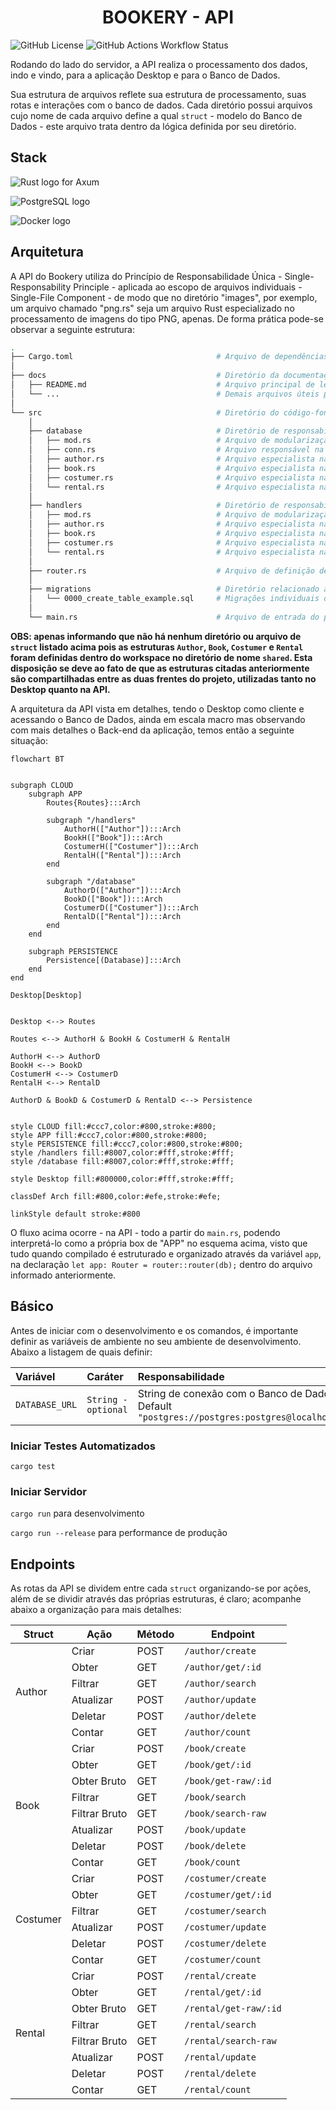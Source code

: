 <h1 align="center">BOOKERY - API</h1>

![GitHub License](https://img.shields.io/github/license/LucasGoncSilva/bookery?labelColor=101010)
![GitHub Actions Workflow Status](https://img.shields.io/github/actions/workflow/status/LucasGoncSilva/bookery/unittest.yml?style=flat&labelColor=%23101010)

Rodando do lado do servidor, a API realiza o processamento dos dados, indo e vindo, para a aplicação Desktop e para o Banco de Dados.

Sua estrutura de arquivos reflete sua estrutura de processamento, suas rotas e interações com o banco de dados. Cada diretório possui arquivos cujo nome de cada arquivo define a qual `struct` - modelo do Banco de Dados - este arquivo trata dentro da lógica definida por seu diretório.

## Stack

![Rust logo for Axum](https://img.shields.io/badge/Axum-ef4900?style=for-the-badge&logo=rust&logoColor=white)

![PostgreSQL logo](https://img.shields.io/badge/PostgreSQL-316192?style=for-the-badge&logo=postgresql&logoColor=white)

![Docker logo](https://img.shields.io/badge/Docker-2CA5E0?style=for-the-badge&logo=docker&logoColor=white)

## Arquitetura

A API do Bookery utiliza do Princípio de Responsabilidade Única - Single-Responsability Principle - aplicada ao escopo de arquivos individuais - Single-File Component - de modo que no diretório "images", por exemplo, um arquivo chamado "png.rs" seja um arquivo Rust especializado no processamento de imagens do tipo PNG, apenas. De forma prática pode-se observar a seguinte estrutura:

```bash
.
├── Cargo.toml                                # Arquivo de dependências do projeto
│
├── docs                                      # Diretório da documentação
│   ├── README.md                             # Arquivo principal de leitura
│   └── ...                                   # Demais arquivos úteis para documentação
│
└── src                                       # Diretório do código-fonte
    │
    ├── database                              # Diretório de responsabilidades do Banco de Dados
    │   ├── mod.rs                            # Arquivo de modularização do diretório
    │   ├── conn.rs                           # Arquivo responsável na conexão com o Banco de Dados
    │   ├── author.rs                         # Arquivo especialista na struct "Author"
    │   ├── book.rs                           # Arquivo especialista na struct "Book"
    │   ├── costumer.rs                       # Arquivo especialista na struct "Costumer"
    │   └── rental.rs                         # Arquivo especialista na struct "Rental"
    │
    ├── handlers                              # Diretório de responsabilidades das funções de processamento
    │   ├── mod.rs                            # Arquivo de modularização do diretório
    │   ├── author.rs                         # Arquivo especialista na struct "Author"
    │   ├── book.rs                           # Arquivo especialista na struct "Book"
    │   ├── costumer.rs                       # Arquivo especialista na struct "Costumer"
    │   └── rental.rs                         # Arquivo especialista na struct "Rental"
    │
    ├── router.rs                             # Arquivo de definição de rotas e métodos
    │
    ├── migrations                            # Diretório relacionado às migrações do Banco de Dados
    │   └── 0000_create_table_example.sql     # Migrações individuais do Banco de Dados em sequência
    │
    └── main.rs                               # Arquivo de entrada do projeto - API
```

**OBS: apenas informando que não há nenhum diretório ou arquivo de `struct` listado acima pois as estruturas `Author`, `Book`, `Costumer` e `Rental` foram definidas dentro do workspace no diretório de nome `shared`. Esta disposição se deve ao fato de que as estruturas citadas anteriormente são compartilhadas entre as duas frentes do projeto, utilizadas tanto no Desktop quanto na API.**

A arquitetura da API vista em detalhes, tendo o Desktop como cliente e acessando o Banco de Dados, ainda em escala macro mas observando com mais detalhes o Back-end da aplicação, temos então a seguinte situação:

<!-- ![Arquitetura Geral](./arch.svg) -->

```mermaid
flowchart BT


subgraph CLOUD
    subgraph APP
        Routes{Routes}:::Arch

        subgraph "/handlers"
            AuthorH(["Author"]):::Arch
            BookH(["Book"]):::Arch
            CostumerH(["Costumer"]):::Arch
            RentalH(["Rental"]):::Arch
        end

        subgraph "/database"
            AuthorD(["Author"]):::Arch
            BookD(["Book"]):::Arch
            CostumerD(["Costumer"]):::Arch
            RentalD(["Rental"]):::Arch
        end
    end

    subgraph PERSISTENCE
        Persistence[(Database)]:::Arch
    end
end

Desktop[Desktop]


Desktop <--> Routes

Routes <--> AuthorH & BookH & CostumerH & RentalH

AuthorH <--> AuthorD
BookH <--> BookD
CostumerH <--> CostumerD
RentalH <--> RentalD

AuthorD & BookD & CostumerD & RentalD <--> Persistence


style CLOUD fill:#ccc7,color:#800,stroke:#800;
style APP fill:#ccc7,color:#800,stroke:#800;
style PERSISTENCE fill:#ccc7,color:#800,stroke:#800;
style /handlers fill:#8007,color:#fff,stroke:#fff;
style /database fill:#8007,color:#fff,stroke:#fff;

style Desktop fill:#800000,color:#fff,stroke:#fff;

classDef Arch fill:#800,color:#efe,stroke:#efe;

linkStyle default stroke:#800
```

O fluxo acima ocorre - na API - todo a partir do `main.rs`, podendo interpretá-lo como a própria box de "APP" no esquema acima, visto que tudo quando compilado é estruturado e organizado através da variável `app`, na declaração `let app: Router = router::router(db);` dentro do arquivo informado anteriormente.

## Básico

Antes de iniciar com o desenvolvimento e os comandos, é importante definir as variáveis de ambiente no seu ambiente de desenvolvimento. Abaixo a listagem de quais definir:

| Variável       | Caráter             | Responsabilidade                                                                                           |
| :------------- | :------------------ | :--------------------------------------------------------------------------------------------------------- |
| `DATABASE_URL` | `String - optional` | String de conexão com o Banco de Dados<br>Default `"postgres://postgres:postgres@localhost:5432/postgres"` |

### Iniciar Testes Automatizados

`cargo test`

### Iniciar Servidor

`cargo run` para desenvolvimento

`cargo run --release` para performance de produção

## Endpoints

As rotas da API se dividem entre cada `struct` organizando-se por ações, além de se dividir através das próprias estruturas, é claro; acompanhe abaixo a organização para mais detalhes:

<table>
    <thead>
        <tr>
            <th>Struct</th>
            <th>Ação</th>
            <th>Método</th>
            <th>Endpoint</th>
        </tr>
    </thead>
    <tbody>
        <tr>
            <td rowspan=6>Author</td>
            <td>Criar</td>
            <td>POST</td>
            <td><code>/author/create</code></td>
        </tr>
        <tr>
            <td>Obter</td>
            <td>GET</td>
            <td><code>/author/get/:id</code></td>
        </tr>
        <tr>
            <td>Filtrar</td>
            <td>GET</td>
            <td><code>/author/search</code></td>
        </tr>
        <tr>
            <td>Atualizar</td>
            <td>POST</td>
            <td><code>/author/update</code></td>
        </tr>
        <tr>
            <td>Deletar</td>
            <td>POST</td>
            <td><code>/author/delete</code></td>
        </tr>
        <tr>
            <td>Contar</td>
            <td>GET</td>
            <td><code>/author/count</code></td>
        </tr>
        <tr>
            <td rowspan=8>Book</td>
            <td>Criar</td>
            <td>POST</td>
            <td><code>/book/create</code></td>
        </tr>
        <tr>
            <td>Obter</td>
            <td>GET</td>
            <td><code>/book/get/:id</code></td>
        </tr>
        <tr>
            <td>Obter Bruto</td>
            <td>GET</td>
            <td><code>/book/get-raw/:id</code></td>
        </tr>
        <tr>
            <td>Filtrar</td>
            <td>GET</td>
            <td><code>/book/search</code></td>
        </tr>
            <td>Filtrar Bruto</td>
            <td>GET</td>
            <td><code>/book/search-raw</code></td>
        </tr>
        <tr>
            <td>Atualizar</td>
            <td>POST</td>
            <td><code>/book/update</code></td>
        </tr>
        <tr>
            <td>Deletar</td>
            <td>POST</td>
            <td><code>/book/delete</code></td>
        </tr>
        <tr>
            <td>Contar</td>
            <td>GET</td>
            <td><code>/book/count</code></td>
        </tr>
        <tr>
            <td rowspan=6>Costumer</td>
            <td>Criar</td>
            <td>POST</td>
            <td><code>/costumer/create</code></td>
        </tr>
        <tr>
            <td>Obter</td>
            <td>GET</td>
            <td><code>/costumer/get/:id</code></td>
        </tr>
        <tr>
            <td>Filtrar</td>
            <td>GET</td>
            <td><code>/costumer/search</code></td>
        </tr>
        <tr>
            <td>Atualizar</td>
            <td>POST</td>
            <td><code>/costumer/update</code></td>
        </tr>
        <tr>
            <td>Deletar</td>
            <td>POST</td>
            <td><code>/costumer/delete</code></td>
        </tr>
        <tr>
            <td>Contar</td>
            <td>GET</td>
            <td><code>/costumer/count</code></td>
        </tr>
        <tr>
            <td rowspan=8>Rental</td>
            <td>Criar</td>
            <td>POST</td>
            <td><code>/rental/create</code></td>
        </tr>
        <tr>
            <td>Obter</td>
            <td>GET</td>
            <td><code>/rental/get/:id</code></td>
        </tr>
        <tr>
            <td>Obter Bruto</td>
            <td>GET</td>
            <td><code>/rental/get-raw/:id</code></td>
        </tr>
        <tr>
            <td>Filtrar</td>
            <td>GET</td>
            <td><code>/rental/search</code></td>
        </tr>
            <td>Filtrar Bruto</td>
            <td>GET</td>
            <td><code>/rental/search-raw</code></td>
        </tr>
        <tr>
            <td>Atualizar</td>
            <td>POST</td>
            <td><code>/rental/update</code></td>
        </tr>
        <tr>
            <td>Deletar</td>
            <td>POST</td>
            <td><code>/rental/delete</code></td>
        </tr>
        <tr>
            <td>Contar</td>
            <td>GET</td>
            <td><code>/rental/count</code></td>
        </tr>
    </tbody>
</table>
